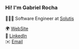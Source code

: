 ### Hi! I'm Gabriel Rocha
👨🏻‍💻 Software Engineer at [Solutis](https://solutis.com.br)

🌍 [WebSite](https://whoamindx.github.io)<br>
💼 [LinkedIn](https://www.linkedin.com/in/whoamindx)<br>
✉️ [Email](mailto:gabriel.ndr.sky@gmail.com)
